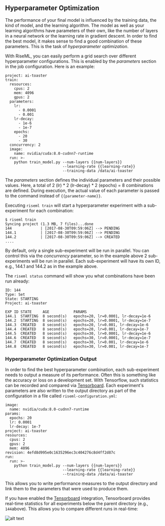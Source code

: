 

## Hyperparameter Optimization

The performance of your final model is influenced by the training data, the kind of model, and the learning algorithm.
The model as well as your learning algorithms have parameters of their own, like the number of layers in a neural network or the learning rate in gradient descent.
In order to find the best model, it makes sense to find a good combination of these parameters.
This is the task of *hyperparameter optimization*.

With RiseML, you can easily perform a grid search over different hyperparameter configurations.
This is enabled by the *parameters* section in the job configuration.
Here is an example:

```
project: ai-toaster
train:
  resources:
    cpus: 2
    mem: 4096
    gpus: 2
  parameters:
    lr:
      - 0.0001
      - 0.001
    lr-decay:
      - 1e-6
      - 1e-7
    epochs:
      - 20
      - 30
  concurrency: 2
  image:
    name: nvidia/cuda:8.0-cudnn7-runtime
  run: >-
    python train_model.py --num-layers {{num-layers}}
                          --learning-rate {{learning-rate}}
                          --training-data /data/ai-toaster
```
The *parameters* section defines the individual parameters and their possible values.
Here, a total of 2 (lr) \* 2 (lr-decay) \* 2 (epochs) = 8 combinations are defined.
During execution, the actual value of each parameter is passed to the command instead of ```{{parameter-name}}```.

Executing `riseml train` will start a hyperparameter experiment with a sub-experiment for each combination:
```
$ riseml train
Syncing project (1.3 MB, 7 files)...done
144             | [2017-08-30T09:59:06Z] --> PENDING
144.1           | [2017-08-30T09:59:06Z] --> PENDING
144.2           | [2017-08-30T09:59:06Z] --> CREATED
....
```

By default, only a single sub-experiment will be run in parallel.
You can control this via the *concurrency* parameter, so in the example above 2 sub-experiments will be run in parallel.
Each sub-experiment will have its own ID, e.g., 144.1 and 144.2 as in the example above.

<!-- **TODO: diagram parallel execution** -->

The `riseml status` command will show you what combinations have been run already:

```
ID: 144
Type: Set
State: STARTING
Project: ai-toaster

EXP ID STATE     AGE           PARAMS
144.1  STARTING  8 second(s)   epochs=20, lr=0.0001, lr-decay=1e-6
144.2  STARTING  8 second(s)   epochs=20, lr=0.0001, lr-decay=1e-7
144.3  CREATED   8 second(s)   epochs=20, lr=0.001, lr-decay=1e-6
144.4  CREATED   8 second(s)   epochs=20, lr=0.001, lr-decay=1e-7
144.5  CREATED   8 second(s)   epochs=30, lr=0.0001, lr-decay=1e-6
144.6  CREATED   8 second(s)   epochs=30, lr=0.0001, lr-decay=1e-7
144.7  CREATED   8 second(s)   epochs=30, lr=0.001, lr-decay=1e-6
144.8  CREATED   8 second(s)   epochs=30, lr=0.001, lr-decay=1e-7
```


### Hyperparameter Optimization Output

In order to find the best hyperparameter combination, each sub-experiment needs to output a measure of its performance.
Often this is something like the accuracy or loss on a development set.
With Tensorflow, such statistics can be recorded and compared via [Tensorboard](/guide/tensorboard.md).
Each experiment's parameters are also written to the output directory as part of the configuration in a file called `riseml-configuration.yml`:

```
image:
  name: nvidia/cuda:8.0-cudnn7-runtime
params:
  epochs: 20
  lr: 0.0001
  lr-decay: 1e-7
project: ai-toaster
resources:
  cpus: 2
  gpus: 2
  mem: 4096
revision: 4efd8d995e0c1635296ec3c404276c8d4ff2d87c
run:
  run: >-
    python train_model.py --num-layers {{num-layers}}
                          --learning-rate {{learning-rate}}
                          --training-data /data/ai-toaster

```
This allows you to write performance measures to the output directory and link them to the parameters that were used to produce them.


If you have enabled the [Tensorboard](/guide/tensorboard.md) integration, Tensorboard provides real-time statistics for all experiments below the parent directory (e.g., `144`above).
This allows you to compare different runs in real-time:

![alt text](/img/tensorboard_hyper.png "Tensorboard for Hyperparameter Optimization")

